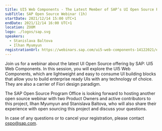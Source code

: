 ```yaml
---
title: UI5 Web Components - The Latest Member of SAP’s UI Open Source Products
subTitle: SAP Open Source Webinar (1h)
startDate: 2021/12/14 15:00 UTC+1
endDate: 2021/12/14 16:00 UTC+1
location: ZOOM
logo: ./logos/sap.svg
speakers:
  - Stanislava Baltova
  - Ilhan Myumyun
registrationUrl: https://webinars.sap.com/ui5-web-components-14122021/en/registration.aspx
---
```


Join us for a webinar about the latest UI Open Source offering by SAP: UI5 Web Components. In this session, you will explore the UI5 Web Components, which are lightweight and easy to consume UI building blocks that allow you to build enterprise ready UIs with any technology of choice. They are also a carrier of Fiori design paradigm. 

The SAP Open Source Program Office is looking forward to hosting another open source webinar with two Product Owners and active contributors to this project, Ilhan Myumyun and Stanislava Baltova, who will also share their experience with open sourcing this project and discuss your questions.

In case of any questions or to cancel your registration, please contact ospo@sap.com.
